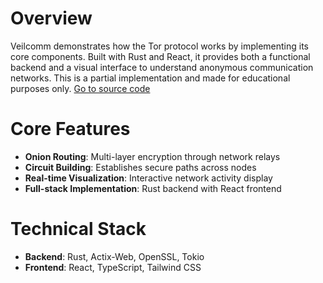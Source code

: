 # Overview

Veilcomm demonstrates how the Tor protocol works by implementing its core components. Built with Rust and React, it provides both a functional backend and a visual interface to understand anonymous communication networks. This is a partial implementation and made for educational purposes only. [Go to source code](https://github.com/nader0913/veilcomm)

# Core Features

- **Onion Routing**: Multi-layer encryption through network relays
- **Circuit Building**: Establishes secure paths across nodes
- **Real-time Visualization**: Interactive network activity display
- **Full-stack Implementation**: Rust backend with React frontend

# Technical Stack

- **Backend**: Rust, Actix-Web, OpenSSL, Tokio  
- **Frontend**: React, TypeScript, Tailwind CSS